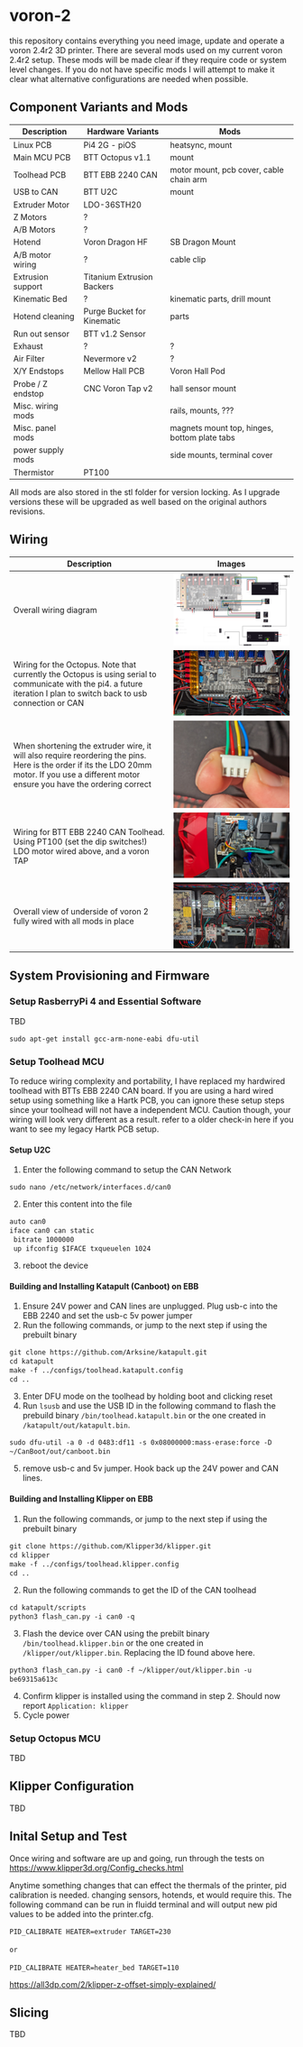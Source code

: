 # voron-2

this repository contains everything you need image, update and operate a voron 2.4r2 3D printer. There are several mods used on my current voron 2.4r2 setup. These mods will be made clear if they require code or system level changes. If you do not have specific mods I will attempt to make it clear what alternative configurations are needed when possible. 

## Component Variants and Mods

| Description | Hardware Variants | Mods |
| ------------|----------|---------------|
| Linux PCB | Pi4 2G - piOS | heatsync, mount |
| Main MCU PCB | BTT Octopus v1.1 | mount |
| Toolhead PCB | BTT EBB 2240 CAN |  motor mount, pcb cover, cable chain arm |
| USB to CAN   | BTT U2C | mount         |
| Extruder Motor | LDO-36STH20 |         |
| Z Motors | ? | |
| A/B Motors | ? | |
| Hotend | Voron Dragon HF | SB Dragon Mount |
| A/B motor wiring | ? | cable clip |
| Extrusion support | Titanium Extrusion Backers | |
| Kinematic Bed | ? | kinematic parts, drill mount |
| Hotend cleaning | Purge Bucket for Kinematic | parts |
| Run out sensor | BTT v1.2 Sensor | |
| Exhaust | ? | ? |
| Air Filter | Nevermore v2 | ? |
| X/Y Endstops | Mellow Hall PCB | Voron Hall Pod |
| Probe / Z endstop | CNC Voron Tap v2 | hall sensor mount |
| Misc. wiring mods |  | rails, mounts, ??? |
| Misc. panel mods |  | magnets mount top, hinges, bottom plate tabs |
| power supply mods |  | side mounts, terminal cover |
| Thermistor | PT100 | |

All mods are also stored in the stl folder for version locking. As I upgrade versions these will be upgraded as well based on the original authors revisions.

## Wiring

| Description | Images |
|-------------|--------|
| Overall wiring diagram | ![wiring diagram](/assets/wiring.drawio.png) |
| Wiring for the Octopus. Note that currently the Octopus is using serial to communicate with the pi4. a future iteration I plan to switch back to usb connection or CAN | ![octopus](/assets/octopus.jpg) |
| When shortening the extruder wire, it will also require reordering the pins. Here is the order if its the LDO 20mm motor. If you use a different motor ensure you have the ordering correct | ![Extruder motor wiring](/assets/Emotor_wire.jpg) |
| Wiring for BTT EBB 2240 CAN Toolhead. Using PT100 (set the dip switches!) LDO motor wired above, and a voron TAP | ![Toolhead wiring](/assets/toolhead.jpg) |
| Overall view of underside of voron 2 fully wired with all mods in place | ![underside](/assets/underside.jpg)|



## System Provisioning and Firmware

### Setup RasberryPi 4 and Essential Software
TBD

```
sudo apt-get install gcc-arm-none-eabi dfu-util
```

### Setup Toolhead MCU

To reduce wiring complexity and portability, I have replaced my hardwired toolhead with BTTs EBB 2240 CAN board. If you are using a hard wired setup using something like a Hartk PCB, you can ignore these setup steps since your toolhead will not have a independent MCU. Caution though, your wiring will look very different as a result. refer to a older check-in here if you want to see my legacy Hartk PCB setup.

#### Setup U2C

1. Enter the following command to setup the CAN Network
```
sudo nano /etc/network/interfaces.d/can0
```
2. Enter this content into the file
```
auto can0
iface can0 can static
 bitrate 1000000
 up ifconfig $IFACE txqueuelen 1024
```
3. reboot the device

#### Building and Installing Katapult (Canboot) on EBB

1. Ensure 24V power and CAN lines are unplugged. Plug usb-c into the EBB 2240 and set the usb-c 5v power jumper
2. Run the following commands, or jump to the next step if using the prebuilt binary
```
git clone https://github.com/Arksine/katapult.git
cd katapult
make -f ../configs/toolhead.katapult.config
cd ..
```
3. Enter DFU mode on the toolhead by holding boot and clicking reset
4. Run `lsusb` and use the USB ID in the following command to flash the prebuild binary `/bin/toolhead.katapult.bin` or the one created in `/katapult/out/katapult.bin`.
```
sudo dfu-util -a 0 -d 0483:df11 -s 0x08000000:mass-erase:force -D ~/CanBoot/out/canboot.bin
```
5. remove usb-c and 5v jumper. Hook back up the 24V power and CAN lines.

#### Building and Installing Klipper on EBB

1. Run the following commands, or jump to the next step if using the prebuilt binary
```
git clone https://github.com/Klipper3d/klipper.git
cd klipper
make -f ../configs/toolhead.klipper.config
cd ..
```
2. Run the following commands to get the ID of the CAN toolhead
```
cd katapult/scripts
python3 flash_can.py -i can0 -q
```
3. Flash the device over CAN using the prebilt binary `/bin/toolhead.klipper.bin` or the one created in `/klipper/out/klipper.bin`. Replacing the ID found above here.
```
python3 flash_can.py -i can0 -f ~/klipper/out/klipper.bin -u be69315a613c
```
4. Confirm klipper is installed using the command in step 2. Should now report `Application: klipper`
5. Cycle power

### Setup Octopus MCU

TBD

## Klipper Configuration

TBD

## Inital Setup and Test

Once wiring and software are up and going, run through the tests on https://www.klipper3d.org/Config_checks.html

Anytime something changes that can effect the thermals of the printer, pid calibration is needed. changing sensors, hotends, et would require this. The following command can be run in fluidd terminal and will output new pid values to be added into the printer.cfg. 
```
PID_CALIBRATE HEATER=extruder TARGET=230

or

PID_CALIBRATE HEATER=heater_bed TARGET=110
```

https://all3dp.com/2/klipper-z-offset-simply-explained/

## Slicing

TBD